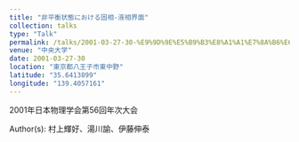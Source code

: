 ```yaml
---
title: "非平衡状態における固相-液相界面"
collection: talks
type: "Talk"
permalink: /talks/2001-03-27-30-%E9%9D%9E%E5%B9%B3%E8%A1%A1%E7%8A%B6%E6%85%8B%E3%81%AB%E3%81%8A%E3%81%91%E3%82%8B%E5%9B%BA%E7%9B%B8-%E6%B6%B2%E7%9B%B8%E7%95%8C%E9%9D%A2
venue: "中央大学"
date: 2001-03-27-30
location: "東京都八王子市東中野"
latitude: "35.6413899"
longitude: "139.4057161"
---
```


2001年日本物理学会第56回年次大会

Author(s): 村上輝好、湯川諭、伊藤伸泰
